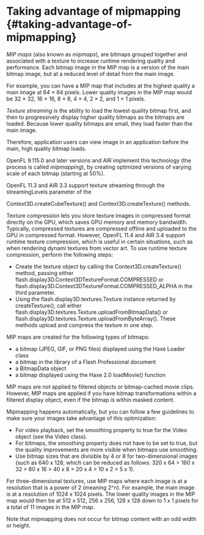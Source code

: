 # Taking advantage of mipmapping {#taking-advantage-of-mipmapping}

_MIP maps_ (also known as _mipmaps_), are bitmaps grouped together and associated with a texture to increase runtime rendering quality and performance. Each bitmap image in the MIP map is a version of the main bitmap image, but at a reduced level of detail from the main image.

For example, you can have a MIP map that includes at the highest quality a main image at 64 × 64 pixels. Lower quality images in the MIP map would be 32 × 32, 16 × 16, 8 × 8, 4 × 4, 2 × 2, and 1 × 1 pixels.

_Texture streaming_ is the ability to load the lowest quality bitmap first, and then to progressively display higher quality bitmaps as the bitmaps are loaded. Because lower quality bitmaps are small, they load faster than the main image.

Therefore, application users can view image in an application before the main, high quality bitmap loads.

OpenFL 9.115.0 and later versions and AIR implement this technology (the process is called _mipmapping_), by creating optimized versions of varying scale of each bitmap (starting at 50%).

OpenFL 11.3 and AIR 3.3 support texture streaming through the streamingLevels parameter of the

Context3D.createCubeTexture() and Context3D.createTexture() methods.

Texture compression lets you store texture images in compressed format directly on the GPU, which saves GPU memory and memory bandwidth. Typically, compressed textures are compressed offline and uploaded to the GPU in compressed format. However, OpenFL 11.4 and AIR 3.4 support runtime texture compression, which is useful in certain situations, such as when rendering dynami textures from vector art. To use runtime texture compression, perform the following steps:

*   Create the texture object by calling the Context3D.createTexture() method, passing either flash.display3D.Context3DTextureFormat.COMPRESSED or flash.display3D.Context3DTextureFormat.COMPRESSED_ALPHA in the third parameter.
*   Using the flash.display3D.textures.Texture instance returned by createTexture(), call either flash.display3D.textures.Texture.uploadFromBitmapData() or flash.display3D.textures.Texture.uploadFromByteArray(). These methods upload and compress the texture in one step.

MIP maps are created for the following types of bitmaps:

*   a bitmap (JPEG, GIF, or PNG files) displayed using the Haxe Loader class
*   a bitmap in the library of a Flash Professional document
*   a BitmapData object
*   a bitmap displayed using the Haxe 2.0 loadMovie() function

MIP maps are not applied to filtered objects or bitmap-cached movie clips. However, MIP maps are applied if you have bitmap transformations within a filtered display object, even if the bitmap is within masked content.

Mipmapping happens automatically, but you can follow a few guidelines to make sure your images take advantage of this optimization:

*   For video playback, set the smoothing property to true for the Video object (see the Video class).
*   For bitmaps, the smoothing property does not have to be set to true, but the quality improvements are more visible when bitmaps use smoothing.
*   Use bitmap sizes that are divisible by 4 or 8 for two-dimensional images (such as 640 x 128, which can be reduced as follows: 320 x 64 &gt; 160 x 32 &gt; 80 x 16 &gt; 40 x 8 &gt; 20 x 4 &gt; 10 x 2 &gt; 5 x 1).

For three-dimensional textures, use MIP maps where each image is at a resolution that is a power of 2 (meaning 2^n). For example, the main image is at a resolution of 1024 x 1024 pixels. The lower quality images in the MIP map would then be at 512 x 512, 256 x 256, 128 x 128 down to 1 x 1 pixels for a total of 11 images in the MIP map.

Note that mipmapping does not occur for bitmap content with an odd width or height.